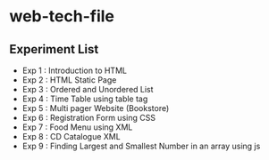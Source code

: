 # web-tech-file
## Experiment List
- Exp 1 : Introduction to HTML
- Exp 2 : HTML Static Page
- Exp 3 : Ordered and Unordered List
- Exp 4 : Time Table using table tag
- Exp 5 : Multi pager Website (Bookstore)
- Exp 6 : Registration Form using CSS
- Exp 7 : Food Menu using XML
- Exp 8 : CD Catalogue XML
- Exp 9 : Finding Largest and Smallest Number in an array using js
